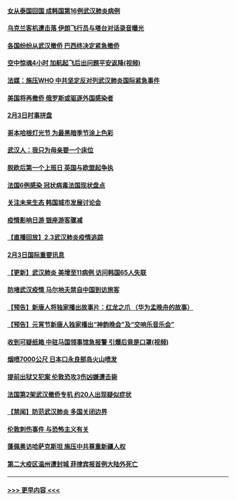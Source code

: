 #### [女从泰国回国 成韩国第16例武汉肺炎病例](../pages/prog202/a102768669.md?t=02041411) 
#### [乌克兰客机遭击落 伊朗飞行员与塔台对话录音曝光](../pages/prog202/a102768645.md?t=02041411) 
#### [各国纷纷从武汉撤侨 巴西终决定紧急撤侨](../pages/prog202/a102768630.md?t=02041411) 
#### [空中惊魂4小时 加航起飞后出问题平安返降(视频)](../pages/prog202/a102768601.md?t=02041411) 
#### [法媒：施压WHO 中共坚定反对列武汉肺炎国际紧急事件](../pages/prog202/a102768584.md?t=02041411) 
#### [美国将再撤侨 俄罗斯或驱逐外国感染者](../pages/prog202/a102768247.md?t=02041411) 
#### [2月3日时事拼盘](../pages/prog202/a102768402.md?t=02041411) 
#### [哥本哈根灯光节 为最黑暗季节涂上色彩](../pages/prog202/a102768369.md?t=02041411) 
#### [武汉人：我只为母亲要一个床位](../pages/prog202/a102768250.md?t=02041411) 
#### [脱欧后第一个上班日 英国与欧盟起争执](../pages/prog202/a102768252.md?t=02041411) 
#### [法国6例感染 冠状病毒法国现状盘点](../pages/prog202/a102768157.md?t=02041411) 
#### [关注未来生态 韩国城市发展讨论会](../pages/prog202/a102768153.md?t=02041411) 
#### [疫情影响日游 银座游客骤减](../pages/prog202/a102768160.md?t=02041411) 
#### [【直播回放】2.3武汉肺炎疫情追踪](../pages/prog202/a102768128.md?t=02041411) 
#### [2月3日国际重要讯息](../pages/prog202/a102767896.md?t=02041411) 
#### [【更新】武汉肺炎 美增至11病例 访问韩国65人失联](../pages/prog202/a102758911.md?t=02041411) 
#### [防堵武汉疫情 马尔地夫禁自中国到访旅客](../pages/prog202/a102767847.md?t=02041411) 
#### [【预告】新唐人将独家播出故事片：红龙之爪 （华为孟晚舟的故事）](../pages/prog202/a102767728.md?t=02041411) 
#### [【预告】元宵节新唐人独家播出“神韵晚会”及“交响乐音乐会”](../pages/prog202/a102767674.md?t=02041411) 
#### [收到可疑纸箱 中驻马国领事馆急报警 引爆后竟是口罩(视频)](../pages/prog202/a102767695.md?t=02041411) 
#### [烟喷7000公尺 日本口永良部岛火山喷发](../pages/prog202/a102767687.md?t=02041411) 
#### [提前出狱又犯案 伦敦恐攻3伤凶嫌遭击毙](../pages/prog202/a102767635.md?t=02041411) 
#### [法国第2架武汉撤侨专机 约20人出现疑似症状](../pages/prog202/a102767617.md?t=02041411) 
#### [【禁闻】防范武汉肺炎  多国关闭边界](../pages/prog202/a102767542.md?t=02041411) 
#### [伦敦刺伤事件 与恐怖主义有关](../pages/prog202/a102767509.md?t=02041411) 
#### [蓬佩奥访哈萨克斯坦 施压中共尊重新疆人权](../pages/prog202/a102767395.md?t=02041411) 
#### [第二大疫区温州遭封城 菲律宾报首例大陆外死亡](../pages/prog202/a102767388.md?t=02041411) 

----
#### [ >>> 更早内容 <<< ](../indexes/prog202-earlier.md)
